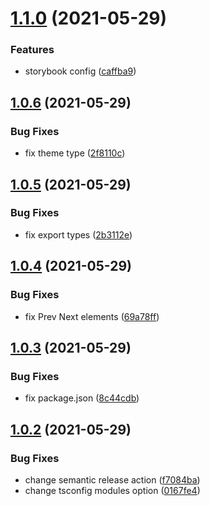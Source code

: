 # [1.1.0](https://github.com/hadnet/google-pagination/compare/v1.0.6...v1.1.0) (2021-05-29)


### Features

* storybook config ([caffba9](https://github.com/hadnet/google-pagination/commit/caffba953402e5438b7c2847911e6e696fb84bdc))

## [1.0.6](https://github.com/hadnet/google-pagination/compare/v1.0.5...v1.0.6) (2021-05-29)


### Bug Fixes

* fix theme type ([2f8110c](https://github.com/hadnet/google-pagination/commit/2f8110c160d926318a3b03019a40834b6ae0ce01))

## [1.0.5](https://github.com/hadnet/google-pagination/compare/v1.0.4...v1.0.5) (2021-05-29)


### Bug Fixes

* fix export types ([2b3112e](https://github.com/hadnet/google-pagination/commit/2b3112e598195a1f28c7dbdfd6112fb01ecd5247))

## [1.0.4](https://github.com/hadnet/google-pagination/compare/v1.0.3...v1.0.4) (2021-05-29)


### Bug Fixes

* fix Prev Next elements ([69a78ff](https://github.com/hadnet/google-pagination/commit/69a78ff7800c6cecc789b9924fb59876174c9509))

## [1.0.3](https://github.com/hadnet/google-pagination/compare/v1.0.2...v1.0.3) (2021-05-29)


### Bug Fixes

* fix package.json ([8c44cdb](https://github.com/hadnet/google-pagination/commit/8c44cdb3c185d44e196123da515e549b4b1bac2f))

## [1.0.2](https://github.com/hadnet/google-pagination/compare/v1.0.1...v1.0.2) (2021-05-29)


### Bug Fixes

* change semantic release action ([f7084ba](https://github.com/hadnet/google-pagination/commit/f7084bae23bcc88c455124f168fe7df6cfe2c491))
* change tsconfig modules option ([0167fe4](https://github.com/hadnet/google-pagination/commit/0167fe4321977a882b6a28b8e5e15d9fef967212))
